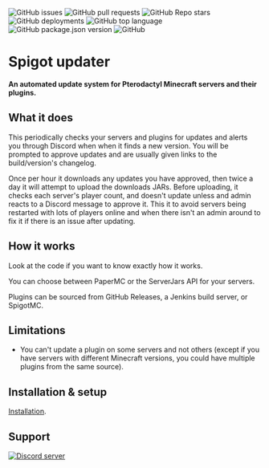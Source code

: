 ![GitHub issues](https://img.shields.io/github/issues/Left4Craft/spigot-updater?style=for-the-badge)
![GitHub pull requests](https://img.shields.io/github/issues-pr/Left4Craft/spigot-updater?style=for-the-badge)
![GitHub Repo stars](https://img.shields.io/github/stars/Left4Craft/spigot-updater?style=for-the-badge)
![GitHub deployments](https://img.shields.io/github/deployments/Left4Craft/spigot-updater/github-pages?label=GitHub%20Pages&style=for-the-badge)
![GitHub top language](https://img.shields.io/github/languages/top/Left4Craft/spigot-updater?color=yellow&style=for-the-badge)
![GitHub package.json version](https://img.shields.io/github/package-json/v/Left4Craft/spigot-updater?style=for-the-badge)
![GitHub](https://img.shields.io/github/license/Left4Craft/spigot-updater?style=for-the-badge)

# Spigot updater

**An automated update system for Pterodactyl Minecraft servers and their plugins.**

## What it does

This periodically checks your servers and plugins for updates and alerts you through Discord when when it finds a new version. You will be prompted to approve updates and are usually given links to the build/version's changelog.

Once per hour it downloads any updates you have approved, then twice a day it will attempt to upload the downloads JARs. Before uploading, it checks each server's player count, and doesn't update unless and admin reacts to a Discord message to approve it. This it to avoid servers being restarted with lots of players online and when there isn't an admin around to fix it if there is an issue after updating.

## How it works

Look at the code if you want to know exactly how it works.

You can choose between PaperMC or the ServerJars API for your servers.

Plugins can be sourced from GitHub Releases, a Jenkins build server, or SpigotMC.

## Limitations

- You can't update a plugin on some servers and not others (except if you have servers with different Minecraft versions, you could have multiple plugins from the same source).

## Installation & setup

[Installation](./installation).

## Support

[![Discord server](https://discordapp.com/api/guilds/424571587413540874/widget.png?style=banner2)](https://discord.left4craft.org)
